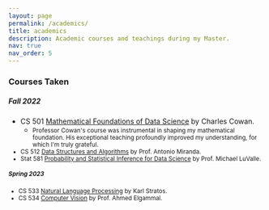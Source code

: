 ```yaml
---
layout: page
permalink: /academics/
title: academics
description: Academic courses and teachings during my Master.
nav: true
nav_order: 5
---
```


### Courses Taken
##### Fall 2022                                           
- CS 501  [Mathematical Foundations of Data Science](https://sites.rutgers.edu/wes-cowan/cs-501-mathematical-foundations-of-computer-science/) by Charles Cowan.
    - <small>Professor Cowan's course was instrumental in shaping my mathematical foundation. His exceptional teaching profoundly improved my understanding, for which I'm truly grateful.
- CS 512  [Data Structures and Algorithms](https://www.cs.rutgers.edu/academics/graduate/m-s-program/course-synopses/course-details/16-198-512-introduction-to-data-structures-and-algorithms) by Prof. Antonio Miranda.
- Stat 581  [Probability and Statistical Inference for Data Science](https://msds-stat.rutgers.edu/msds-academics/msds-coursedesc/338-16-954-581-probability-and-statistical-theory-for-data-science-3) by Prof. Michael LuValle.

##### Spring 2023                                           
- CS 533  [Natural Language Processing](https://www.cs.rutgers.edu/academics/graduate/m-s-program/course-synopses/course-details/16-198-533-natural-language-processing) by Karl Stratos.
- CS 534  [Computer Vision](https://www.cs.rutgers.edu/academics/graduate/m-s-program/course-synopses/course-details/16-198-533-natural-language-processing) by Prof. Ahmed Elgammal.